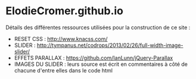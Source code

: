 ElodieCromer.github.io
======================

Détails des différentes ressources utilisées pour la construction de ce site :

- RESET CSS : http://www.knacss.com/
- SLIDER : http://tympanus.net/codrops/2013/02/26/full-width-image-slider/
- EFFETS PARALLAX : https://github.com/IanLunn/jQuery-Parallax
- IMAGES DU SLIDER : leurs source est écrit en commentaires à côté de chacune d'entre elles dans le code html

